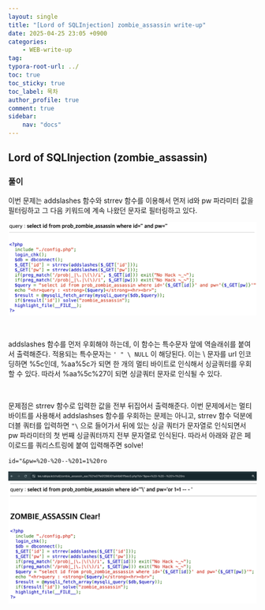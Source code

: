 ```yaml
---
layout: single
title: "[Lord of SQLInjection] zombie_assassin write-up"
date: 2025-04-25 23:05 +0900
categories: 
    - WEB-write-up
tag:
typora-root-url: ../
toc: true
toc_sticky: true
toc_label: 목차
author_profile: true
comment: true
sidebar:
    nav: "docs"
---
```


## Lord of SQLInjection (zombie_assassin)

### 풀이

이번 문제는 addslashes 함수와 strrev 함수를 이용해서 먼저 id와 pw 파라미터 값을 필터링하고 그 다음 키워드에 계속 나왔던 문자로 필터링하고 있다.

![image-20250425230554167](/images/2025-04-25-los-zombie-assassin/image-20250425230554167.png)

<br>

addslashes 함수를 먼저 우회해야 하는데, 이 함수는 특수문자 앞에 역슬래쉬를 붙여서 출력해준다. 적용되는 특수문자는 `' " \ NULL` 이 해당된다. 이는 \ 문자를 url 인코딩하면 %5c인데, %aa%5c가 되면 한 개의 멀티 바이트로 인식해서 싱글쿼터를 우회할 수 있다. 따라서 %aa%5c%27이 되면 싱글쿼터 문자로 인식될 수 있다.

<br>

문제점은 strrev 함수로 입력한 값을 전부 뒤집어서 출력해준다. 이번 문제에서는 멀티바이트를 사용해서 addslashses 함수를 우회하는 문제는 아니고, strrev 함수 덕분에 더블 쿼터를 입력하면 `"\` 으로 들어가서 뒤에 있는 싱글 쿼터가 문자열로 인식되면서 pw 파라미터의 첫 번째 싱글쿼터까지 전부 문자열로 인식된다. 따라서 아래와 같은 페이로드를 쿼리스트링에 붙여 입력해주면 solve!

```
id="&pw=%20-%20--%201=1%20ro
```

![image-20250426164754787](/images/2025-04-25-los-zombie-assassin/image-20250426164754787.png)